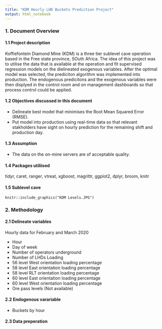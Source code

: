 ```yaml
---
title: "KDM Hourly LHD Buckets Prediction Project"
output: html_notebook
---
```


### 1. Document Overview

#### 1.1 Project description

Koffiefontein Diamond Mine (KDM) is a three tier sublevel cave operation based in the Free state province, SOuth Africa. The idea of this project was to utilise the data that is available at the operation and fit supervised regression models on the dielineated exogenous variables. After the optimal model was selected, the prediciton algorithm was implemented into production. The endogenous predicitons and the exogenous variables were then displyed in the control room and on management dashboards so that process control could be applied.    

#### 1.2 Objectives discussed in this document

* Delineate best model that minimises the Root Mean Squared Error (RMSE).
* Put model into production using real-time data so that relevant stakholders have sight on hourly prediction  for the remaining shift and production day.

#### 1.3 Assumption

* The data on the on-mine servers are of acceptable quality.

#### 1.4 Packages utiliised

tidyr, caret, ranger, vtreat, xgboost, magrittr, ggplot2, dplyr, broom, knitr

#### 1.5 Sublevel cave


```{r echo=FALSE}
knitr::include_graphics("KDM Levels.JPG")
```


### 2. Methodology

#### 2.1 Delineate variables

Hourly data for February and March 2020
 
* Hour
* Day of week
* Number of operators underground
* Number of LHDs Loading
* 56 level West orientation loading percentage
* 58 level East orientation loading percentage
* 58 level RLT orientation loading percentage
* 60 level East orientation loading percentage
* 60 level West orientation loading percentage
* Ore pass levels (Not available)

#### 2.2 Endogenous varariable

* Buckets by hour

#### 2.3 Data preperation



